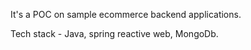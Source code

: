 It's a POC on sample ecommerce backend applications.

Tech stack - Java, spring reactive web, MongoDb.
